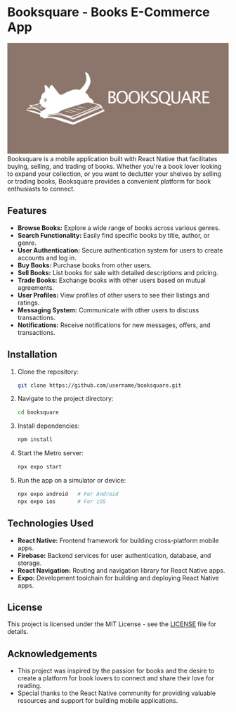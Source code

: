 # Booksquare - Books E-Commerce App

![Booksquare](./assets/banner.png "Banner")
Booksquare is a mobile application built with React Native that facilitates buying, selling, and trading of books. Whether you're a book lover looking to expand your collection, or you want to declutter your shelves by selling or trading books, Booksquare provides a convenient platform for book enthusiasts to connect.

## Features

- **Browse Books:** Explore a wide range of books across various genres.
- **Search Functionality:** Easily find specific books by title, author, or genre.
- **User Authentication:** Secure authentication system for users to create accounts and log in.
- **Buy Books:** Purchase books from other users.
- **Sell Books:** List books for sale with detailed descriptions and pricing.
- **Trade Books:** Exchange books with other users based on mutual agreements.
- **User Profiles:** View profiles of other users to see their listings and ratings.
- **Messaging System:** Communicate with other users to discuss transactions.
- **Notifications:** Receive notifications for new messages, offers, and transactions.

## Installation

1. Clone the repository:

    ```bash
    git clone https://github.com/username/booksquare.git
    ```

2. Navigate to the project directory:

    ```bash
    cd booksquare
    ```

3. Install dependencies:

    ```bash
    npm install
    ```

4. Start the Metro server:

    ```bash
    npx expo start
    ```

5. Run the app on a simulator or device:

    ```bash
    npx expo android   # For Android
    npx expo ios       # For iOS
    ```

## Technologies Used

- **React Native:** Frontend framework for building cross-platform mobile apps.
- **Firebase:** Backend services for user authentication, database, and storage.
- **React Navigation:** Routing and navigation library for React Native apps.
- **Expo:** Development toolchain for building and deploying React Native apps.

## License

This project is licensed under the MIT License - see the [LICENSE](LICENSE) file for details.

## Acknowledgements

- This project was inspired by the passion for books and the desire to create a platform for book lovers to connect and share their love for reading.
- Special thanks to the React Native community for providing valuable resources and support for building mobile applications.